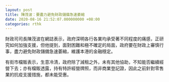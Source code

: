```yaml
---
layout: post
title: 陳茂波：要盡力避免財政儲備急速萎縮
date: 2020-08-16 21:52:07.000000000 +08:00
categories: rthk
---
```


財政司司長陳茂波在網誌表示，政府深明各行各業均承受著不同程度的痛感，正研究如何加強支援，但他提到，面對困難和極不確定的局面，政府要在財政上審慎行事，盡力避免財政儲備急速萎縮，維護本港的金融穩定。

有街市檔販表示，生意冷清，政府除了減租之外，未有其他協助，不知能否繼續經營下去；亦有檔販透露，持有特許經營牌照，而非商業登記證，因此之前針對零售業的抗疫支援措施，都未能受惠。
